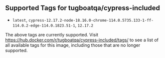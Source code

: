 ## Supported Tags for tugboatqa/cypress-included

* `latest`, `cypress-12.17.2-node-18.16.0-chrome-114.0.5735.133-1-ff-114.0.2-edge-114.0.1823.51-1`, `12.17.2`

The above tags are currently supported. Visit https://hub.docker.com/r/tugboatqa/cypress-included/tags/ to see a list of all available tags for this image, including those that are no longer supported.
